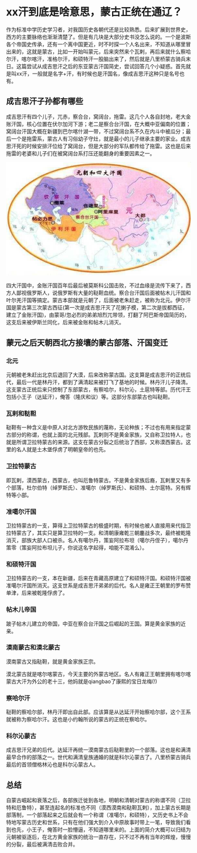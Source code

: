 
# xx汗到底是啥意思，蒙古正统在通辽？

作为标准中学历史学习者，对我国历史各朝代还是比较熟悉。后来扩展到世界史，西方的主要脉络也渐渐清楚了。但是有几块是大部分史书没怎么说的。一个是波斯各个帝国史传承，还有一个离中国更近，时不时探一个人名出来，不知道从哪里冒出来的，这就是蒙古，比如一开始叫蒙元，后来突然来个瓦剌，再后来就什么察哈尔汗，喀尔喀汗，准格尔汗，和硕特汗一股脑出来了，然后就是八里桥蒙古骑兵末日。这篇尝试从成吉思汗之后的东亚蒙古汗国简史，尝试回答几个小疑惑。首先就是叫xx汗，一般就是名字+汗，有时候也是汗国名，像成吉思汗这种只是名号也有。

## 成吉思汗子孙都有哪些
成吉思汗有四个儿子，兀赤，察合台，窝阔台，拖雷。这几个人各自封地，老大金账汗国，核心位置在伏尔加河下游；老二是察合台汗国，在大概中亚偏南的位置；窝阔台汗国大概在新疆到巴尔喀什湖一带，不过窝阔台系不久在内斗中被瓜分；最后一个是拖雷系，蒙古人有习俗幼子守灶，就是最小的儿子继承主要的家业。成吉思汗死的时候安排汗位给了窝阔台，但是大部分的军队都传给了拖雷。这也是后来拖雷的老婆和儿子们在被窝阔台系打压还能翻身的重要因素之一。

<a href="https://zhuanlan.zhihu.com/p/32556827"> <img src="/img/四大汗国.jpg"/> </a>

四大汗国中，金账汗国百年后最后被莫斯科公国击败，不过血缘是流传下来了，西方人鄙视俄罗斯人，说俄罗斯有大量的鞑靼血统。察合台汗国后面被帖木儿汗国和叶尔羌汗国等搞定。蒙古本部就是元朝了，后面被老朱赶走，被称为北元。伊尔汗国是蒙古第三次蒙古西征(第一次是成吉思汗灭了花揦子模，第二次是拔都西征，建立了金账汗国)，由蒙哥/忽必烈的弟弟旭烈兀带领，打翻了阿巴斯帝国简历的，这支后来被伊斯兰同化，后来被金账和帖木儿消灭。

## 蒙元之后天朝西北方接壤的蒙古部落、汗国变迁
### 北元
元朝被老朱赶出北京后退回了大漠，后来改称蒙古国。这支算是成吉思汗的正统后代，最后一代是林丹汗，都到了满清起来被打飞了基地的时候。林丹汗儿子降清。这支蒙古正统后来只控制了东部蒙古，有察哈尔，科尔沁，土扈特等部。历代汗王包括小王子（达延汗），俺答（隆庆和议）等。这部分东部蒙古也叫鞑靼。

### 瓦剌和鞑靼
鞑靼有一种含义是中原人对北方游牧民族的蔑称，无论种族；不过也有用来指定蒙古部分的称谓，也就上面的北元残部。瓦剌则不是黄金家族，又自称卫拉特人，也就是所谓卫拉特蒙古的来源。这支在蒙古分裂之后统治了西部，又称漠西蒙古。这里的名人就是土木堡俘虏了明朝皇帝的也先。

### 卫拉特蒙古
即瓦剌，漠西蒙古，西蒙古，也叫厄鲁特蒙古。不是黄金家族后裔，瓦剌里又有多个部落，杜尔伯特（绰罗斯氏）、准噶尔（绰罗斯氏）、和硕特、土尔扈特。另有辉特等小部。

### 准噶尔汗国
卫拉特蒙古的一支，算得上卫拉特蒙古的极盛时期，有时候也被人直接用来代指卫拉特蒙古了，其实只是算卫拉特的一支。和清朝康雍乾三朝鏖战多次，最终被乾隆消灭，部族大部人口被杀。名人有噶尔丹，策妄阿拉布坦（噶尔丹侄子），噶尔丹策零（策妄阿拉布坦儿子，你说这名字起得，咱能不混淆么）。

### 和硕特汗国
卫拉特蒙古的一支，本在新疆，后来在青藏高原建立了和硕特汗国。和硕特汗国被准噶尔汗国所消灭。这支世系是成吉思汗弟弟的后代。名人是雍正王朝里的罗布赞单津，后来被乾隆俘虏了。

### 帖木儿帝国
跛子帖木儿建立的帝国，中亚在察合台汗国之后崛起的王国。算是黄金家族的近亲。

### 漠南蒙古和漠北蒙古
漠南蒙古又指鞑靼，就是黄金家族正宗。

漠北蒙古就是喀尔喀蒙古，今天主要的外蒙古地区。名人有雍正王朝里拥有喀尔喀蒙古大汗为外公的老十三，他妈就是qiangbao了康熙的宝日龙梅(!)

### 察哈尔汗
鞑靼的察哈尔部，林丹汗即出自此部。应该算是从达延汗开始察哈尔部，这个王系就被称为察哈尔汗。这也是小约翰所说的蒙古的正统在察哈尔。

### 科尔沁蒙古
成吉思汗兄弟的后代。达延汗再统一漠南蒙古后鞑靼里的一个部落。这也是和满清最早合作的部落之一。世代和满清皇族通婚的就是科尔沁蒙古了。八里桥蒙古骑兵最后的首领僧格林沁也是科尔沁蒙古人。

## 总结
自蒙古崛起和衰落之后，各部族迁徙到各地，明朝和清朝对蒙古的称谓不同（卫拉特和厄鲁特），甚至连起名的标准也不同（漠西漠南和鞑靼瓦剌），加上蒙古长期是部落制，一个部落起来之后就会有一个称谓（准噶尔，和硕特），又历史书上不会特地写蒙古历史和世系，只有在他们强大到介入中原故事时带上一笔，导致我们看到也先，小王子，俺答时一脸懵逼，不知道哪里来的。上面的简介大概可以归结为元朝被驱逐后，在北方黄金家族的统治一直存在，只不过不再有当年的辉煌，慢慢的分裂，最后被满清击败合并。